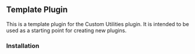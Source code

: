 ## Template Plugin

This is a template plugin for the Custom Utilities plugin. It is intended to be used as a starting point for creating new plugins.

### Installation
